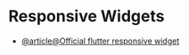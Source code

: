 # Responsive Widgets

- [@article@Official flutter responsive widget ](https://docs.flutter.dev/ui/layout/adaptive-responsive)

